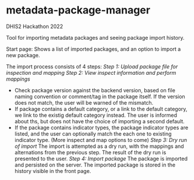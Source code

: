 # metadata-package-manager
DHIS2 Hackathon 2022

Tool for importing metadata packages and seeing package import history. 

Start page:
Shows a list of imported packages, and an option to import a new package.

The import process consists of 4 steps:
*Step 1: Upload package file for inspection and mapping*
*Step 2: View inspect information and perform mappings*
- Check package version against the backend version, based on file naming convention or comment/tag in the package itself. If the version does not match, the user will be warned of the mismatch.
- If package contains a default category, or a link to the default category, we link to the existig default category instead. The user is informed about ths, but does not have the choice of importing a second default.
- If the package contains indicator types, the package indicator types are listed, and the user can optionally match the each one to existing indicator type.
(More inspect and map options to come)
*Step 3: Dry run of import*
The import is attempted as a dry run, with the mappings and alternations from the previous step. The result of the dry run is presented to the user.
*Step 4: Import package*
The package is imported and persisted on the server. The imported package is stored in the history visible in the front page.
